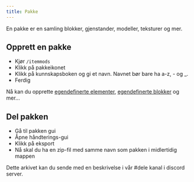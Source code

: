 ```yaml
---
title: Pakke
---
```


En pakke er en samling blokker, gjenstander, modeller, teksturer og mer.

## Opprett en pakke

* Kjør `/itemmods`
* Klikk på pakkeikonet
* Klikk på kunnskapsboken og gi et navn. Navnet bør bare ha a-z, - og _.
* Ferdig

Nå kan du opprette [egendefinerte elementer](custom-items.md), [egendefinerte blokker](custom-blocks.md) og mer...

## Del pakken

* Gå til pakken gui
* Åpne håndterings-gui
* Klikk på eksport
* Nå skal du ha en zip-fil med samme navn som pakken i midlertidig mappen

Dette arkivet kan du sende med en beskrivelse i vår #dele kanal i discord server.
